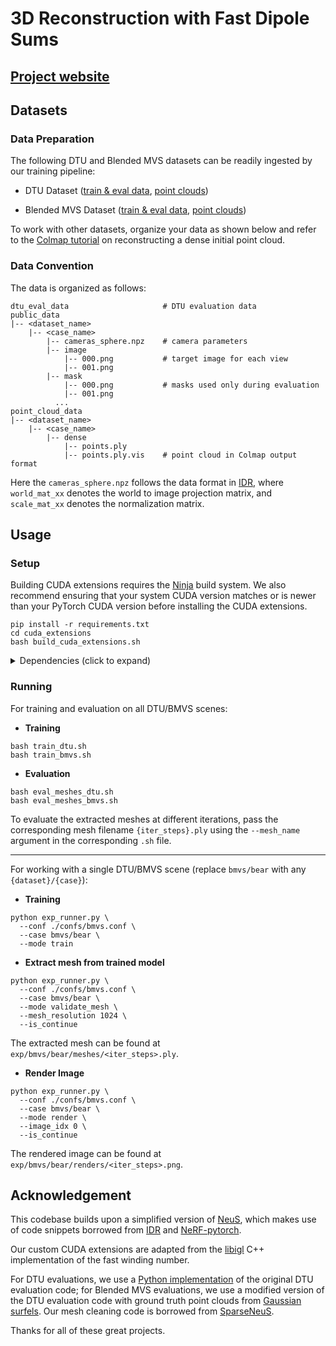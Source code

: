 # 3D Reconstruction with Fast Dipole Sums
## [Project website](https://imaging.cs.cmu.edu/fast_dipole_sums/)

## Datasets

### Data Preparation

The following DTU and Blended MVS datasets can be readily ingested by our training pipeline:

* DTU Dataset ([train & eval data](https://fast-dipole-sums-data.s3.us-east-2.amazonaws.com/public/dtu_data.zip), [point clouds](https://fast-dipole-sums-data.s3.us-east-2.amazonaws.com/public/dtu_pcd.zip))

* Blended MVS Dataset ([train & eval data](https://fast-dipole-sums-data.s3.us-east-2.amazonaws.com/public/bmvs_data.zip), [point clouds](https://fast-dipole-sums-data.s3.us-east-2.amazonaws.com/public/bmvs_pcd.zip))

To work with other datasets, organize your data as shown below and refer to the [Colmap tutorial](https://colmap.github.io/tutorial.html#dense-reconstruction) on reconstructing a dense initial point cloud.

### Data Convention
The data is organized as follows:

```
dtu_eval_data                     # DTU evaluation data
public_data
|-- <dataset_name>
    |-- <case_name>
        |-- cameras_sphere.npz    # camera parameters
        |-- image
            |-- 000.png           # target image for each view
            |-- 001.png
        |-- mask
            |-- 000.png           # masks used only during evaluation
            |-- 001.png
          ...
point_cloud_data
|-- <dataset_name>
    |-- <case_name>
        |-- dense
            |-- points.ply
            |-- points.ply.vis    # point cloud in Colmap output format
```

Here the `cameras_sphere.npz` follows the data format in [IDR](https://github.com/lioryariv/idr/blob/main/DATA_CONVENTION.md), where `world_mat_xx` denotes the world to image projection matrix, and `scale_mat_xx` denotes the normalization matrix.

## Usage

### Setup

Building CUDA extensions requires the [Ninja](https://ninja-build.org/) build system. We also recommend ensuring that your system CUDA version matches or is newer than your PyTorch CUDA version before installing the CUDA extensions.

```shell
pip install -r requirements.txt
cd cuda_extensions
bash build_cuda_extensions.sh
```

<details>
  <summary> Dependencies (click to expand) </summary>

* joblib==1.3.2
* matplotlib==3.8.2
* numpy==2.1.1
* open3d==0.18.0
* opencv_python==4.9.0.80
* pandas==2.2.2
* point_cloud_utils==0.30.4
* pyhocon==0.3.60
* PyMCubes==0.1.4
* pyntcloud==0.3.1
* scikit_learn==1.4.0
* scipy==1.14.1
* torch==2.2.0
* tqdm==4.66.1
* trimesh==4.1.3

</details>

### Running

For training and evaluation on all DTU/BMVS scenes:

- **Training**

```shell
bash train_dtu.sh
bash train_bmvs.sh
```

- **Evaluation**

```shell
bash eval_meshes_dtu.sh
bash eval_meshes_bmvs.sh
```

To evaluate the extracted meshes at different iterations, pass the corresponding mesh filename `{iter_steps}.ply` using the `--mesh_name` argument in the corresponding `.sh` file.

----

For working with a single DTU/BMVS scene (replace `bmvs/bear` with any `{dataset}/{case}`):

- **Training**

```shell
python exp_runner.py \
  --conf ./confs/bmvs.conf \
  --case bmvs/bear \
  --mode train
```

- **Extract mesh from trained model**

```shell
python exp_runner.py \
  --conf ./confs/bmvs.conf \
  --case bmvs/bear \
  --mode validate_mesh \
  --mesh_resolution 1024 \
  --is_continue
```

The extracted mesh can be found at `exp/bmvs/bear/meshes/<iter_steps>.ply`.

- **Render Image**

```shell
python exp_runner.py \
  --conf ./confs/bmvs.conf \
  --case bmvs/bear \
  --mode render \
  --image_idx 0 \
  --is_continue
```

The rendered image can be found at `exp/bmvs/bear/renders/<iter_steps>.png`.

## Acknowledgement

This codebase builds upon a simplified version of [NeuS](https://github.com/Totoro97/NeuS), which makes use of code snippets borrowed from [IDR](https://github.com/lioryariv/idr) and [NeRF-pytorch](https://github.com/yenchenlin/nerf-pytorch).

Our custom CUDA extensions are adapted from the [libigl](https://libigl.github.io/) C++ implementation of the fast winding number.

For DTU evaluations, we use a [Python implementation](https://github.com/jzhangbs/DTUeval-python) of the original DTU evaluation code; for Blended MVS evaluations, we use a modified version of the DTU evaluation code with ground truth point clouds from [Gaussian surfels](https://github.com/turandai/gaussian_surfels). Our mesh cleaning code is borrowed from [SparseNeuS](https://github.com/xxlong0/SparseNeuS/blob/main/evaluation/clean_mesh.py).

Thanks for all of these great projects.
